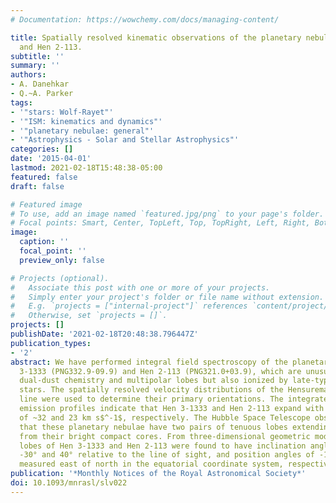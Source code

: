 ```yaml
---
# Documentation: https://wowchemy.com/docs/managing-content/

title: Spatially resolved kinematic observations of the planetary nebulae Hen 3-1333
  and Hen 2-113.
subtitle: ''
summary: ''
authors:
- A. Danehkar
- Q.~A. Parker
tags:
- '"stars: Wolf-Rayet"'
- '"ISM: kinematics and dynamics"'
- '"planetary nebulae: general"'
- '"Astrophysics - Solar and Stellar Astrophysics"'
categories: []
date: '2015-04-01'
lastmod: 2021-02-18T15:48:38-05:00
featured: false
draft: false

# Featured image
# To use, add an image named `featured.jpg/png` to your page's folder.
# Focal points: Smart, Center, TopLeft, Top, TopRight, Left, Right, BottomLeft, Bottom, BottomRight.
image:
  caption: ''
  focal_point: ''
  preview_only: false

# Projects (optional).
#   Associate this post with one or more of your projects.
#   Simply enter your project's folder or file name without extension.
#   E.g. `projects = ["internal-project"]` references `content/project/deep-learning/index.md`.
#   Otherwise, set `projects = []`.
projects: []
publishDate: '2021-02-18T20:48:38.796447Z'
publication_types:
- '2'
abstract: We have performed integral field spectroscopy of the planetary nebulae Hen
  3-1333 (PNG332.9-09.9) and Hen 2-113 (PNG321.0+03.9), which are unusual in exhibiting
  dual-dust chemistry and multipolar lobes but also ionized by late-type [WC 10] central
  stars. The spatially resolved velocity distributions of the Hensuremathα emission
  line were used to determine their primary orientations. The integrated Hensuremathα
  emission profiles indicate that Hen 3-1333 and Hen 2-113 expand with velocities
  of ~32 and 23 km s$^-1$, respectively. The Hubble Space Telescope observations suggest
  that these planetary nebulae have two pairs of tenuous lobes extending upwardly
  from their bright compact cores. From three-dimensional geometric models, the primary
  lobes of Hen 3-1333 and Hen 2-113 were found to have inclination angles of about
  -30° and 40° relative to the line of sight, and position angles of -15° and 65°
  measured east of north in the equatorial coordinate system, respectively.
publication: '*Monthly Notices of the Royal Astronomical Society*'
doi: 10.1093/mnrasl/slv022
---
```

